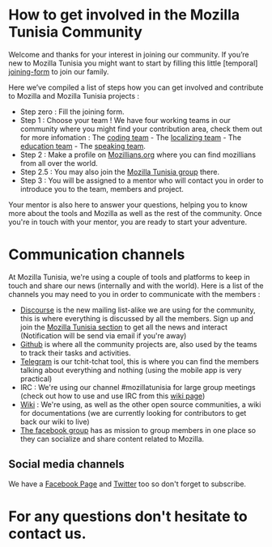 # How to get involved in the Mozilla Tunisia Community

Welcome and thanks for your interest in joining our community. If you’re new to Mozilla Tunisia you might want to start by filling this little [temporal] [joining-form](http://tunisia.arabicmozilla.org/) to join our family. 

Here we’ve compiled a list of steps how you can get involved and contribute to Mozilla and Mozilla Tunisia projects :

- Step zero : Fill the joining form.
- Step 1 : Choose your team ! We have four working teams in our community where you might find your contribution area, check them out for more infomation : The [coding team]() - The [localizing team]() - The [education team]() - The [speaking team]().
- Step 2 : Make a profile on [Mozillians.org](https://mozillians.org/en-US/) where you can find mozillians from all over the world.
- Step 2.5 : You may also join the [Mozilla Tunisia group](https://mozillians.org/en-US/group/mozilla-tunisia/) there.
- Step 3 : You will be assigned to a mentor who will contact you in order to introduce you to the team, members and project. 

Your mentor is also here to answer your questions, helping you to know more about the tools and Mozilla as well as the rest of the community. Once you're in touch with your mentor, you are ready to start your adventure.

# Communication channels

At Mozilla Tunisia, we're using a couple of tools and platforms to keep in touch and share our news (internally and with the world). Here is a list of the channels you may need to you in order to communicate with the members :

- [Discourse](https://discourse.mozilla-community.org) is the new mailing list-alike we are using for the community, this is where everything is discussed by all the members. Sign up and join the [Mozilla Tunisia section](https://discourse.mozilla-community.org/c/communities/tunisia) to get all the news and interact (Notification will be send via email if you're away)
- [Github](http://github.com/moztn) is where all the community projects are, also used by the teams to track their tasks and activities.
- [Telegram](https://telegram.org/) is our tchit-tchat tool, this is where you can find the members talking about everything and nothing (using the mobile app is very practical)
- IRC : We're using our channel #mozillatunisia for large group meetings (check out how to use and use IRC from this [wiki page](http://wiki.mozilla-tunisia.org/IRC))
- [Wiki](wiki.mozilla-tunisia.org) : We're using, as well as the other open source communities, a wiki for documentations (we are currently looking for contributors to get back our wiki to live)
- [The facebook group](https://www.facebook.com/groups/951349904910566/) has as mission to group members in one place so they can socialize and share content related to Mozilla.


## Social media channels

We have a [Facebook Page](https://www.facebook.com/MozillaTunisia) and [Twitter]() too so don't forget to subscribe.

# For any questions don't hesitate to contact us.


